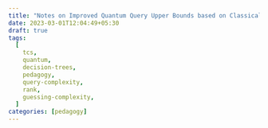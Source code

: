 ```yaml
---
title: "Notes on Improved Quantum Query Upper Bounds based on Classical Decision Trees (Part 1)"
date: 2023-03-01T12:04:49+05:30
draft: true
tags:
  [
    tcs,
    quantum,
    decision-trees,
    pedagogy,
    query-complexity,
    rank,
    guessing-complexity,
  ]
categories: [pedagogy]
---
```

